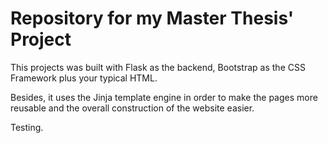 Repository for my Master Thesis' Project
=========================================


This projects was built with Flask as the backend, Bootstrap as the CSS Framework plus your typical HTML.

Besides, it uses the Jinja template engine in order to make the pages more reusable and the overall construction of the website easier.

Testing.
